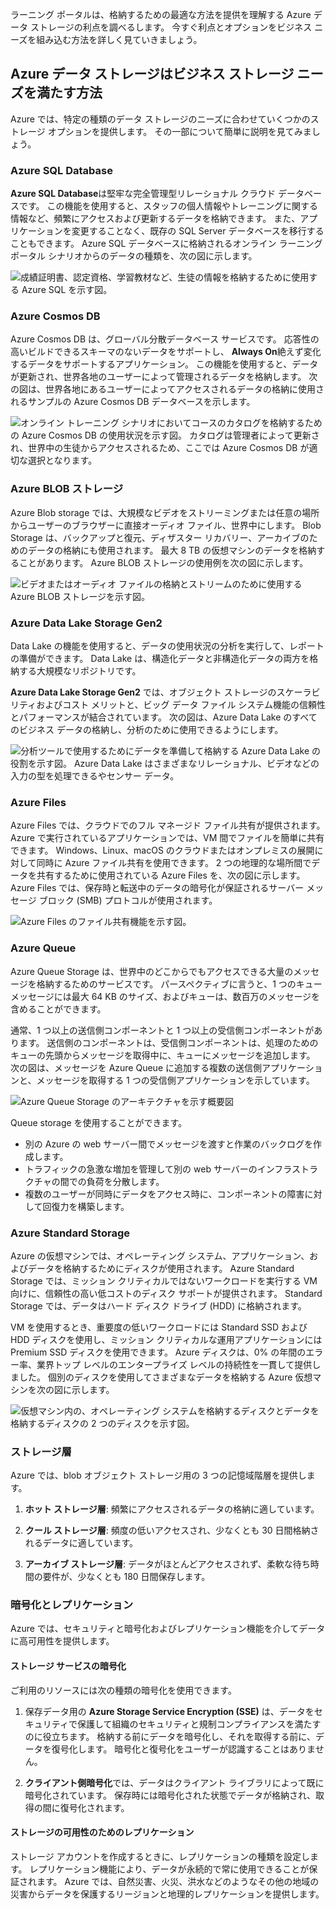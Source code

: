 ラーニング ポータルは、格納するための最適な方法を提供を理解する Azure データ ストレージの利点を調べるします。 今すぐ利点とオプションをビジネス ニーズを組み込む方法を詳しく見ていきましょう。

## <a name="how-azure-data-storage-can-meet-your-business-storage-needs"></a>Azure データ ストレージはビジネス ストレージ ニーズを満たす方法

Azure では、特定の種類のデータ ストレージのニーズに合わせていくつかのストレージ オプションを提供します。 その一部について簡単に説明を見てみましょう。

### <a name="azure-sql-database"></a>Azure SQL Database

**Azure SQL Database**は堅牢な完全管理型リレーショナル クラウド データベースです。 この機能を使用すると、スタッフの個人情報やトレーニングに関する情報など、頻繁にアクセスおよび更新するデータを格納できます。 また、アプリケーションを変更することなく、既存の SQL Server データベースを移行することもできます。 Azure SQL データベースに格納されるオンライン ラーニング ポータル シナリオからのデータの種類を、次の図に示します。

![成績証明書、認定資格、学習教材など、生徒の情報を格納するために使用する Azure SQL を示す図。](../media/3-Azure_SQL.png)

### <a name="azure-cosmos-db"></a>Azure Cosmos DB

Azure Cosmos DB は、グローバル分散データベース サービスです。 応答性の高いビルドできるスキーマのないデータをサポートし、 **Always On**絶えず変化するデータをサポートするアプリケーション。 この機能を使用すると、データが更新され、世界各地のユーザーによって管理されるデータを格納します。 次の図は、世界各地にあるユーザーによってアクセスされるデータの格納に使用されるサンプルの Azure Cosmos DB データベースを示します。

![オンライン トレーニング シナリオにおいてコースのカタログを格納するための Azure Cosmos DB の使用状況を示す図。 カタログは管理者によって更新され、世界中の生徒からアクセスされるため、ここでは Azure Cosmos DB が適切な選択となります。](../media/3-Azure_cosmos_db.png)

### <a name="azure-blob-storage"></a>Azure BLOB ストレージ

Azure Blob storage では、大規模なビデオをストリーミングまたは任意の場所からユーザーのブラウザーに直接オーディオ ファイル、世界中にします。 Blob Storage は、バックアップと復元、ディザスター リカバリー、アーカイブのためのデータの格納にも使用されます。 最大 8 TB の仮想マシンのデータを格納することがあります。 Azure BLOB ストレージの使用例を次の図に示します。

![ビデオまたはオーディオ ファイルの格納とストリームのために使用する Azure BLOB ストレージを示す図。](../media/3-Azure_blob.png)

### <a name="azure-data-lake-storage-gen2"></a>Azure Data Lake Storage Gen2

Data Lake の機能を使用すると、データの使用状況の分析を実行して、レポートの準備ができます。 Data Lake は、構造化データと非構造化データの両方を格納する大規模なリポジトリです。

**Azure Data Lake Storage Gen2** では、オブジェクト ストレージのスケーラビリティおよびコスト メリットと、ビッグ データ ファイル システム機能の信頼性とパフォーマンスが結合されています。 次の図は、Azure Data Lake のすべてのビジネス データの格納し、分析のために使用できるようにします。

![分析ツールで使用するためにデータを準備して格納する Azure Data Lake の役割を示す図。 Azure Data Lake はさまざまなリレーショナル、ビデオなどの入力の型を処理できるやセンサー データ。](../media/3-Data_lake_store_concept.png)

### <a name="azure-files"></a>Azure Files

Azure Files では、クラウドでのフル マネージド ファイル共有が提供されます。 Azure で実行されているアプリケーションでは、VM 間でファイルを簡単に共有できます。 Windows、Linux、macOS のクラウドまたはオンプレミスの展開に対して同時に Azure ファイル共有を使用できます。 2 つの地理的な場所間でデータを共有するために使用されている Azure Files を、次の図に示します。 Azure Files では、保存時と転送中のデータの暗号化が保証されるサーバー メッセージ ブロック (SMB) プロトコルが使用されます。

![Azure Files のファイル共有機能を示す図。 ](../media/3-Azure_Files.png)

### <a name="azure-queue"></a>Azure Queue

Azure Queue Storage は、世界中のどこからでもアクセスできる大量のメッセージを格納するためのサービスです。 パースペクティブに言うと、1 つのキュー メッセージには最大 64 KB のサイズ、およびキューは、数百万のメッセージを含めることができます。

通常、1 つ以上の送信側コンポーネントと 1 つ以上の受信側コンポーネントがあります。 送信側のコンポーネントは、受信側コンポーネントは、処理のためのキューの先頭からメッセージを取得中に、キューにメッセージを追加します。 次の図は、メッセージを Azure Queue に追加する複数の送信側アプリケーションと、メッセージを取得する 1 つの受信側アプリケーションを示しています。

![Azure Queue Storage のアーキテクチャを示す概要図](../media/3-Azure_Queue.png)

Queue storage を使用することができます。

- 別の Azure の web サーバー間でメッセージを渡すと作業のバックログを作成します。
- トラフィックの急激な増加を管理して別の web サーバーのインフラストラクチャの間での負荷を分散します。
- 複数のユーザーが同時にデータをアクセス時に、コンポーネントの障害に対して回復力を構築します。

### <a name="azure-standard-storage"></a>Azure Standard Storage

Azure の仮想マシンでは、オペレーティング システム、アプリケーション、およびデータを格納するためにディスクが使用されます。 Azure Standard Storage では、ミッション クリティカルではないワークロードを実行する VM 向けに、信頼性の高い低コストのディスク サポートが提供されます。 Standard Storage では、データはハード ディスク ドライブ (HDD) に格納されます。

VM を使用するとき、重要度の低いワークロードには Standard SSD および HDD ディスクを使用し、ミッション クリティカルな運用アプリケーションには Premium SSD ディスクを使用できます。 Azure ディスクは、0% の年間のエラー率、業界トップ レベルのエンタープライズ レベルの持続性を一貫して提供しました。 個別のディスクを使用してさまざまなデータを格納する Azure 仮想マシンを次の図に示します。

![仮想マシン内の、オペレーティング システムを格納するディスクとデータを格納するディスクの 2 つのディスクを示す図。](../media/3-Azure_disks.png)

### <a name="storage-tiers"></a>ストレージ層

Azure では、blob オブジェクト ストレージ用の 3 つの記憶域階層を提供します。

1. **ホット ストレージ層**: 頻繁にアクセスされるデータの格納に適しています。

1. **クール ストレージ層**: 頻度の低いアクセスされ、少なくとも 30 日間格納されるデータに適しています。

1. **アーカイブ ストレージ層**: データがほとんどアクセスされず、柔軟な待ち時間の要件が、少なくとも 180 日間保存します。

### <a name="encryption-and-replication"></a>暗号化とレプリケーション

Azure では、セキュリティと暗号化およびレプリケーション機能を介してデータに高可用性を提供します。

#### <a name="encryption-for-storage-services"></a>ストレージ サービスの暗号化

ご利用のリソースには次の種類の暗号化を使用できます。

1. 保存データ用の **Azure Storage Service Encryption (SSE)** は、データをセキュリティで保護して組織のセキュリティと規制コンプライアンスを満たすのに役立ちます。 格納する前にデータを暗号化し、それを取得する前に、データを復号化します。 暗号化と復号化をユーザーが認識することはありません。

1. **クライアント側暗号化**では、データはクライアント ライブラリによって既に暗号化されています。 保存時には暗号化された状態でデータが格納され、取得の間に復号化されます。

#### <a name="replication-for-storage-availability"></a>ストレージの可用性のためのレプリケーション

ストレージ アカウントを作成するときに、レプリケーションの種類を設定します。 レプリケーション機能により、データが永続的で常に使用できることが保証されます。 Azure では、自然災害、火災、洪水などのようなその他の地域の災害からデータを保護するリージョンと地理的レプリケーションを提供します。